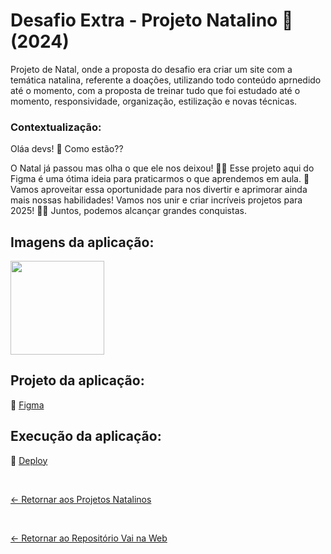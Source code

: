 # Desafio Extra - Projeto Natalino 🎅(2024)

Projeto de Natal, onde a proposta do desafio era criar um site com a temática natalina, referente a doações, utilizando todo conteúdo aprnedido até o momento, com a proposta de treinar tudo que foi estudado até o momento, responsividade, organização, estilização e novas técnicas.

### Contextualização:

Oláa devs! 🌟 Como estão??    

O Natal já passou mas olha o que ele nos deixou! 🎅🎄 
Esse projeto aqui do Figma é uma ótima ideia para praticarmos o que aprendemos em aula. 🚀 
Vamos aproveitar essa oportunidade para nos divertir e aprimorar ainda mais nossas habilidades!
Vamos nos unir e criar incríveis projetos para 2025! 💪🚀 
Juntos, podemos alcançar grandes conquistas.

## Imagens da aplicação:

<div align="left">
 <img src="" height="150" />
</div>

## Projeto da aplicação:

📌 [Figma](https://www.figma.com/design/5GZiDiMXLdazvjzjOqF3Pw/NatalFlix-(Copy)?node-id=0-1&p=f&t=tBZRGeWi8hrKQ7rl-0)

## Execução da aplicação:

📌 [Deploy]()

 <br>
 
[<- Retornar aos Projetos Natalinos ](https://github.com/GilvanPOliveira/VaiNaWeb/tree/main/ProjetoNatal)

 <br>
 
[<- Retornar ao Repositório Vai na Web](https://github.com/GilvanPOliveira/VaiNaWeb)




